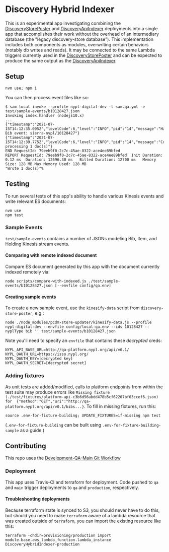 # Discovery Hybrid Indexer

This is an experimental app investigating combining the [DiscoveryStorePoster](https://github.com/NYPL-discovery/discovery-store-poster) and [DiscoveryApiIndexer](https://github.com/NYPL-discovery/discovery-api-indexer) deployments into a single app that accomplishes their work without the overhead of an intermediary database (the "legacy discovery-store database"). This implementation includes both components as modules, overwriting certain behaviors (notably db writes and reads). It may be connected to the same Lambda triggers currently used in the [DiscoveryStorePoster](https://github.com/NYPL-discovery/discovery-store-poster) and can be expected to produce the same output as the [DiscoveryApiIndexer](https://github.com/NYPL-discovery/discovery-api-indexer).

## Setup

```
nvm use; npm i
```

You can then process event files like so:

```
$ sam local invoke --profile nypl-digital-dev -t sam.qa.yml -e test/sample-events/b10128427.json
Invoking index.handler (nodejs10.x)
...
{"timestamp":"2021-07-15T14:12:35.095Z","levelCode":6,"level":"INFO","pid":"14","message":"Handling Bib event: sierra-nypl/10128427"}
{"timestamp":"2021-07-15T14:12:39.775Z","levelCode":6,"level":"INFO","pid":"14","message":"Completed processing 1 doc(s)"}
END RequestId: 79eeb9f0-2c7c-45ae-8322-ace4ee89bfed
REPORT RequestId: 79eeb9f0-2c7c-45ae-8322-ace4ee89bfed	Init Duration: 0.12 ms	Duration: 12696.30 ms	Billed Duration: 12700 ms	Memory Size: 128 MB	Max Memory Used: 128 MB
"Wrote 1 doc(s)"%
```

## Testing

To run several tests of this app's ability to handle various Kinesis events and write relevant ES documents:

```
nvm use
npm test
```

### Sample Events

`test/sample-events` contains a number of JSONs modeling Bib, Item, and Holding Kinesis stream events.

#### Comparing with remote indexed document

Compare ES document generated by this app with the document currently indexed remotely via:
```
node scripts/compare-with-indexed.js ./test/sample-events/b10128427.json [--envfile config/qa.env]
```

#### Creating sample events
To create a new sample event, use the `kinesify-data` script from `discovery-store-poster`, e.g.:

```
node ./node_modules/pcdm-store-updater/kinesify-data.js --profile nypl-digital-dev --envfile config/local-qa.env --ids 10128427 --nyplType bib '' test/sample-events/b10128427.json
```

Note you'll need to specify an `envfile` that contains these *decrypted* creds:
```
NYPL_API_BASE_URL=http://qa-platform.nypl.org/api/v0.1/
NYPL_OAUTH_URL=https://isso.nypl.org/
NYPL_OAUTH_KEY=[decrypted key]
NYPL_OAUTH_SECRET=[decrypted secret]
```

### Adding fixtures

As unit tests are added/modified, calls to platform endpoints from within the test suite may produce errors like `Missing fixture (./test/fixtures/platform-api-c3b6d56abdd478b5cf62207bf03ccef6.json) for  {"method":"GET","uri":"http://qa-platform.nypl.org/api/v0.1/bibs...}`. To fill in missing fixtures, run this:

```
source .env-for-fixture-building; UPDATE_FIXTURES=if-missing npm test
```

(`.env-for-fixture-building` can be built using `.env-for-fixture-building-sample` as a guide.)

## Contributing

This repo uses the [Development-QA-Main Git Workflow](https://github.com/NYPL/engineering-general/blob/master/standards/git-workflow.md#development-qa-main)

### Deployment

This app uses Travis-CI and terraform for deployment. Code pushed to `qa` and `main` trigger deployments to `qa` and `production`, respectively.

#### Troubleshooting deployments

Because terraform state is synced to S3, you should never have to do this, but should you need to make `terraform` aware of a lambda resource that was created outside of `terraform`, you can import the existing resource like this:

```
terraform -chdir=provisioning/production import module.base.aws_lambda_function.lambda_instance DiscoveryHybridIndexer-production
```

